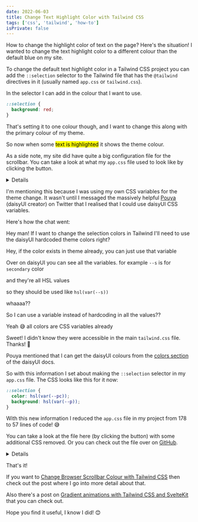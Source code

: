 ```yaml
---
date: 2022-06-03
title: Change Text Highlight Color with Tailwind CSS
tags: ['css', 'tailwind', 'how-to']
isPrivate: false
---
```


<script>
  import { Chat, Details } from '$lib/components'
</script>

How to change the highlight color of text on the page? Here's the
situation! I wanted to change the text highlight color to a different
colour than the default blue on my site.

To change the default text highlight color in a Tailwind CSS project
you can add the `::selection` selector to the Tailwind file that has
the `@tailwind` directives in it (usually named `app.css` or
`tailwind.css`).

In the selector I can add in the colour that I want to use.

```css
::selection {
  background: red;
}
```

That's setting it to one colour though, and I want to change this
along with the primary colour of my theme.

So now when some <mark class='text-primary-content bg-primary'>text is
highlighted</mark> it shows the theme colour.

As a side note, my site did have quite a big configuration file for
the scrollbar. You can take a look at what my `app.css` file used to
look like by clicking the button.

<Details buttonText="Click to expand">

```css
@tailwind base;

/* 
  These are the styles from DaisyUI needed 
  for the scroll bar colours 
*/
:root {
  /* Default is Dark */
  --primary: #793ef9;
  --secondary: #f000b8;
}
[data-theme='acid'] {
  --primary: #ff00f4;
  --secondary: #ff7400;
}
/* 
  every other daisyUI theme name
  removed for brevity
*/

/* Scrollbar styles */

/* Firefox */
* {
  scrollbar-width: thin;
  scrollbar-color: var(--secondary) var(--primary);
}

/* Chrome, Edge, and Safari */
*::-webkit-scrollbar {
  width: 15px;
}

*::-webkit-scrollbar-track {
  background: var(--primary);
  border-radius: 5px;
}

*::-webkit-scrollbar-thumb {
  background-color: var(--secondary);
  border-radius: 14px;
  border: 3px solid var(--primary);
}

@tailwind components;
@tailwind utilities;
```

</Details>

I'm mentioning this because I was using my own CSS variables for the
theme change. It wasn't until I messaged the massively helpful [Pouya]
(daisyUI creator) on Twitter that I realised that I could use daisyUI
CSS variables.

Here's how the chat went:

<Chat>

Hey man! If I want to change the selection colors in Tailwind I'll
need to use the daisyUI hardcoded theme colors right?

</Chat>

<Chat reply>

Hey, if the color exists in theme already, you can just use that
variable

Over on daisyUI you can see all the variables. for example `--s` is
for `secondary` color

and they're all HSL values

so they should be used like `hsl(var(--s))`

</Chat>

<!-- cSpell:ignore whaaaa -->

<Chat>

whaaaa??

So I can use a variable instead of hardcoding in all the values??

</Chat>

<Chat reply>

Yeah 😅 all colors are CSS variables already

</Chat>

<Chat>

Sweet! I didn't know they were accessible in the main `tailwind.css`
file. Thanks! 🙏

</Chat>

Pouya mentioned that I can get the daisyUI colours from the [colors
section] of the daisyUI docs.

So with this information I set about making the `::selection` selector
in my `app.css` file. The CSS looks like this for it now:

```css
::selection {
  color: hsl(var(--pc));
  background: hsl(var(--p));
}
```

With this new information I reduced the `app.css` file in my project
from 178 to 57 lines of code! 😅

You can take a look at the file here (by clicking the button) with
some additional CSS removed. Or you can check out the file over on
[GitHub].

<Details buttonText="Click to expand">

<!-- cSpell:ignore behavior -->

```css
@tailwind base;

html {
  scroll-behavior: smooth;
  word-break: break-word;
}

::selection {
  color: hsl(var(--pc));
  background: hsl(var(--p));
}

/* Scrollbar styles */

/* Firefox */
* {
  scrollbar-width: thin;
  scrollbar-color: hsl(var(--s)) hsl(var(--p));
}

/* Chrome, Edge, and Safari */
*::-webkit-scrollbar {
  width: 15px;
}

*::-webkit-scrollbar-track {
  background: hsl(var(--p));
  border-radius: 5px;
}

*::-webkit-scrollbar-thumb {
  background-color: hsl(var(--s));
  border-radius: 14px;
  border: 3px solid hsl(var(--p));
}

@tailwind components;
@tailwind utilities;
```

</Details>

That's it!

If you want to [Change Browser Scrollbar Colour with Tailwind CSS]
then check out the post where I go into more detail about that.

Also there's a post on [Gradient animations with Tailwind CSS and
SvelteKit] that you can check out.

Hope you find it useful, I know I did! 😊

<!-- Links -->

[pouya]: https://twitter.com/Saadeghi
[colors section]: https://daisyui.com/docs/colors/
[github]:
  https://github.com/spences10/scottspence.com/blob/edd5b9cf3b8a26893edb36505e2b66dc73e14923/src/app.css
[change browser scrollbar colour with tailwind css]:
  https://scottspence.com/posts/change-scrollbar-color-tailwind-css
[gradient animations with tailwind css and sveltekit]:
  https://scottspence.com/posts/gradient-animations-in-tailwindcss
